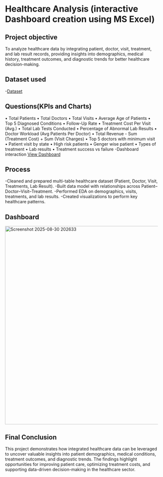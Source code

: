 # Healthcare Analysis (interactive Dashboard creation using MS Excel)
## Project objective
To analyze healthcare data by integrating patient, doctor, visit, treatment, and lab result records, providing insights into demographics, medical history, treatment outcomes, and diagnostic trends for better healthcare decision-making.

## Dataset used
-<a href="https://github.com/Rakshithabadiger/Healthcare-Analysis-Dashboard/blob/main/Data_Healthcare_Patient_V3.xlsx">Dataset</a>

## Questions(KPIs and Charts)
•	Total Patients
•	Total Doctors
•	Total Visits
•	Average Age of Patients
•	Top 5 Diagnosed Conditions
•	Follow-Up Rate
•	Treatment Cost Per Visit (Avg.)
•	Total Lab Tests Conducted
•	Percentage of Abnormal Lab Results
•	Doctor Workload (Avg Patients Per Doctor)
•	Total Revenue - Sum (Treatment Cost) + Sum (Visit Charges)
•	Top 5 doctors with minimum visit
•	Patient visit by state
•	High risk patients
•	Genger wise patient 
•	Types of treatment 
•	Lab results
•	Treatment success vs failure
-Dashboard interaction <a href="https://github.com/Rakshithabadiger/Healthcare-Analysis-Dashboard/blob/main/Screenshot%202025-08-30%20202633.png">View Dashboard</a>

## Process
-Cleaned and prepared multi-table healthcare dataset (Patient, Doctor, Visit, Treatments, Lab Result).
-Built data model with relationships across Patient–Doctor–Visit–Treatment.
-Performed EDA on demographics, visits, treatments, and lab results.
-Created visualizations to perform key healthcare patterns.

## Dashboard
<img width="1113" height="654" alt="Screenshot 2025-08-30 202633" src="https://github.com/user-attachments/assets/d2c2bdcf-be7f-435c-b646-272965d8ce01" />

## Final Conclusion
This project demonstrates how integrated healthcare data can be leveraged to uncover valuable insights into patient demographics, medical conditions, treatment outcomes, and diagnostic trends. The findings highlight opportunities for improving patient care, optimizing treatment costs, and supporting data-driven decision-making in the healthcare sector.
